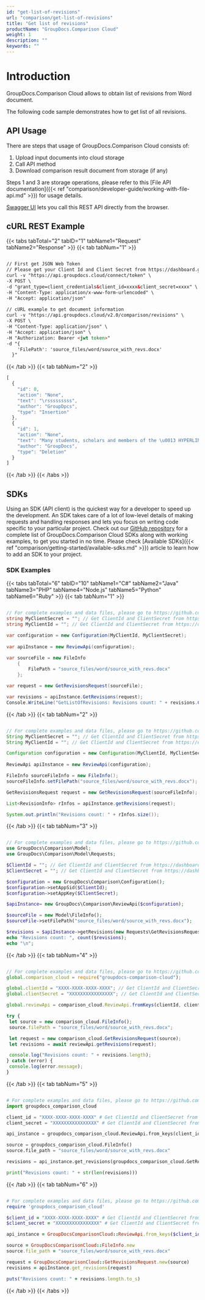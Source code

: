 ```yaml
---
id: "get-list-of-revisions"
url: "comparison/get-list-of-revisions"
title: "Get list of revisions"
productName: "GroupDocs.Comparison Cloud"
weight: 1
description: ""
keywords: ""
---
```


# Introduction #

GroupDocs.Comparison Cloud allows to obtain list of revisions from Word document.

The following code sample demonstrates how to get list of all revisions.

## API Usage ##

There are steps that usage of GroupDocs.Comparison Cloud consists of:

1. Upload input documents into cloud storage
1. Call API method
1. Download comparison result document from storage (if any)

Steps 1 and 3 are storage operations, please refer to this [File API documentation]({{< ref "comparison/developer-guide/working-with-file-api.md" >}}) for usage details.

[Swagger UI](https://apireference.groupdocs.cloud/comparison/) lets you call this REST API directly from the browser.

## cURL REST Example ##

{{< tabs tabTotal="2" tabID="1" tabName1="Request" tabName2="Response" >}} {{< tab tabNum="1" >}}

```html

// First get JSON Web Token
// Please get your Client Id and Client Secret from https://dashboard.groupdocs.cloud/applications. Kindly place Client Id in "client_id" and Client Secret in "client_secret" argument.
curl -v "https://api.groupdocs.cloud/connect/token" \
-X POST \
-d "grant_type=client_credentials&client_id=xxxx&client_secret=xxxx" \
-H "Content-Type: application/x-www-form-urlencoded" \
-H "Accept: application/json"
  
// cURL example to get document information
curl -v "https://api.groupdocs.cloud/v2.0/comparison/revisions" \
-X POST \
-H "Content-Type: application/json" \
-H "Accept: application/json" \
-H "Authorization: Bearer <jwt token>"
-d "{
    'FilePath': 'source_files/word/source_with_revs.docx'
  }"

```

{{< /tab >}} {{< tab tabNum="2" >}}

```javascript
[
  {
    "id": 0,
    "action": "None",
    "text": "\rsssssssss",
    "author": "GroupDpcs",
    "type": "Insertion"
  },
  {
    "id": 1,
    "action": "None",
    "text": "Many students, scholars and members of the \u0013 HYPERLINK \"https://en.wikipedia.org/wiki/Minister_(Christianity)\" \\o \"Minister (Christianity)\" \u0014Christian clergy\u0015 speak Latin fluently, and it is taught in primary, secondary and post-secondary educational institutions around the world.\u0013 HYPERLINK \"https://en.wikipedia.org/wiki/Latin\" \\l \"cite_note-4\" \u0014[4]\u0015\u0013 HYPERLINK \"https://en.wikipedia.org/wiki/Latin\" \\l \"cite_note-5\" \u0014[5]\u0015\r",
    "author": "GroupDocs",
    "type": "Deletion"
  }
]
```

{{< /tab >}} {{< /tabs >}}

## SDKs ##

Using an SDK (API client) is the quickest way for a developer to speed up the development. An SDK takes care of a lot of low-level details of making requests and handling responses and lets you focus on writing code specific to your particular project. Check out our [GitHub repository](https://github.com/groupdocs-comparison-cloud) for a complete list of GroupDocs.Comparison Cloud SDKs along with working examples, to get you started in no time. Please check [Available SDKs]({{< ref "comparison/getting-started/available-sdks.md" >}}) article to learn how to add an SDK to your project.

### SDK Examples ###

{{< tabs tabTotal="6" tabID="10" tabName1="C#" tabName2="Java" tabName3="PHP" tabName4="Node.js" tabName5="Python" tabName6="Ruby" >}} {{< tab tabNum="1" >}}

```csharp

// For complete examples and data files, please go to https://github.com/groupdocs-comparison-cloud/groupdocs-comparison-cloud-dotnet-samples
string MyClientSecret = ""; // Get ClientId and ClientSecret from https://dashboard.groupdocs.cloud
string MyClientId = ""; // Get ClientId and ClientSecret from https://dashboard.groupdocs.cloud

var configuration = new Configuration(MyClientId, MyClientSecret);
  
var apiInstance = new ReviewApi(configuration);

var sourceFile = new FileInfo
    {
        FilePath = "source_files/word/source_with_revs.docx"
    };

var request = new GetRevisionsRequest(sourceFile);

var revisions = apiInstance.GetRevisions(request);
Console.WriteLine("GetListOfRevisions: Revisions count: " + revisions.Count);

```

{{< /tab >}} {{< tab tabNum="2" >}}

```Java

// For complete examples and data files, please go to https://github.com/groupdocs-comparison-cloud/groupdocs-comparison-cloud-java-samples
String MyClientSecret = ""; // Get ClientId and ClientSecret from https://dashboard.groupdocs.cloud
String MyClientId = ""; // Get ClientId and ClientSecret from https://dashboard.groupdocs.cloud

Configuration configuration = new Configuration(MyClientId, MyClientSecret);
  
ReviewApi apiInstance = new ReviewApi(configuration);

FileInfo sourceFileInfo = new FileInfo();
sourceFileInfo.setFilePath("source_files/word/source_with_revs.docx");

GetRevisionsRequest request = new GetRevisionsRequest(sourceFileInfo);

List<RevisionInfo> rInfos = apiInstance.getRevisions(request);

System.out.println("Revisions count: " + rInfos.size());

```

{{< /tab >}} {{< tab tabNum="3" >}}

```php

// For complete examples and data files, please go to https://github.com/groupdocs-comparison-cloud/groupdocs-comparison-cloud-php-samples
use GroupDocs\Comparison\Model;
use GroupDocs\Comparison\Model\Requests;

$ClientId = ""; // Get ClientId and ClientSecret from https://dashboard.groupdocs.cloud
$ClientSecret = ""; // Get ClientId and ClientSecret from https://dashboard.groupdocs.cloud

$configuration = new GroupDocs\Comparison\Configuration();
$configuration->setAppSid($ClientId);
$configuration->setAppKey($ClientSecret);

$apiInstance= new GroupDocs\Comparison\ReviewApi($configuration);

$sourceFile = new Model\FileInfo();
$sourceFile->setFilePath("source_files/word/source_with_revs.docx");

$revisions = $apiInstance->getRevisions(new Requests\GetRevisionsRequest($sourceFile));
echo "Revisions count: ", count($revisions);
echo "\n";

```

{{< /tab >}} {{< tab tabNum="4" >}}

```javascript

// For complete examples and data files, please go to https://github.com/groupdocs-comparison-cloud/groupdocs-comparison-cloud-node-samples
global.comparison_cloud = require("groupdocs-comparison-cloud");

global.clientId = "XXXX-XXXX-XXXX-XXXX"; // Get ClientId and ClientSecret from https://dashboard.groupdocs.cloud
global.clientSecret = "XXXXXXXXXXXXXXXX"; // Get ClientId and ClientSecret from https://dashboard.groupdocs.cloud

global.reviewApi = comparison_cloud.ReviewApi.fromKeys(clientId, clientSecret);

try {
 let source = new comparison_cloud.FileInfo();
 source.filePath = "source_files/word/source_with_revs.docx";

 let request = new comparison_cloud.GetRevisionsRequest(source);  
 let revisions = await reviewApi.getRevisions(request);

 console.log("Revisions count: " + revisions.length);
} catch (error) {
 console.log(error.message);
}

```

{{< /tab >}} {{< tab tabNum="5" >}}

```python

# For complete examples and data files, please go to https://github.com/groupdocs-comparison-cloud/groupdocs-comparison-cloud-python-samples
import groupdocs_comparison_cloud

client_id = "XXXX-XXXX-XXXX-XXXX" # Get ClientId and ClientSecret from https://dashboard.groupdocs.cloud
client_secret = "XXXXXXXXXXXXXXXX" # Get ClientId and ClientSecret from https://dashboard.groupdocs.cloud

api_instance = groupdocs_comparison_cloud.ReviewApi.from_keys(client_id, client_secret)

source = groupdocs_comparison_cloud.FileInfo()
source.file_path = "source_files/word/source_with_revs.docx"

revisions = api_instance.get_revisions(groupdocs_comparison_cloud.GetRevisionsRequest(source))

print("Revisions count: " + str(len(revisions)))

```

{{< /tab >}} {{< tab tabNum="6" >}}

```ruby

# For complete examples and data files, please go to https://github.com/groupdocs-comparison-cloud/groupdocs-comparison-cloud-ruby-samples
require 'groupdocs_comparison_cloud'

$client_id = "XXXX-XXXX-XXXX-XXXX" # Get ClientId and ClientSecret from https://dashboard.groupdocs.cloud
$client_secret = "XXXXXXXXXXXXXXXX" # Get ClientId and ClientSecret from https://dashboard.groupdocs.cloud

api_instance = GroupDocsComparisonCloud::ReviewApi.from_keys($client_id, $client_secret)

source = GroupDocsComparisonCloud::FileInfo.new
source.file_path = "source_files/word/source_with_revs.docx"

request = GroupDocsComparisonCloud::GetRevisionsRequest.new(source)
revisions = apiInstance.get_revisions(request)

puts("Revisions count: " + revisions.length.to_s)

```

{{< /tab >}} {{< /tabs >}}
